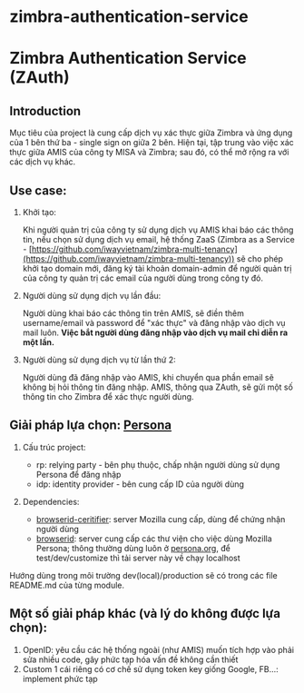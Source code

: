 zimbra-authentication-service
=============================

# Zimbra Authentication Service (ZAuth)

## Introduction

Mục tiêu của project là cung cấp dịch vụ xác thực giữa Zimbra và ứng dụng của 1 bên thứ ba - single sign on giữa 2 bên. Hiện tại, tập trung vào việc xác thực giữa AMIS của công ty MISA và Zimbra; sau đó, có thể mở rộng ra với các dịch vụ khác.

## Use case:
  1. Khởi tạo:

     Khi người quản trị của công ty sử dụng dịch vụ AMIS khai báo các thông tin, nếu chọn sử dụng dịch vụ email, hệ thống ZaaS (Zimbra as a Service - [https://github.com/iwayvietnam/zimbra-multi-tenancy](https://github.com/iwayvietnam/zimbra-multi-tenancy)) sẽ cho phép khởi tạo domain mới, đăng ký tài khoản domain-admin để người quản trị của công ty quản trị các email của người dùng trong công ty đó.

  2. Người dùng sử dụng dịch vụ lần đầu:

     Người dùng khai báo các thông tin trên AMIS, sẽ điền thêm username/email và password để "xác thực" và đăng nhập vào dịch vụ mail luôn.
     **Việc bắt người dùng đăng nhập vào dịch vụ mail chỉ diễn ra một lần.**

  3. Người dùng sử dụng dịch vụ từ lần thứ 2:

     Người dùng đã đăng nhập vào AMIS, khi chuyển qua phần email sẽ không bị hỏi thông tin đăng nhập.
     AMIS, thông qua ZAuth, sẽ gửi một số thông tin cho Zimbra để xác thực người dùng.

## Giải pháp lựa chọn: [Persona](https://developer.mozilla.org/en-US/docs/Mozilla/Persona)
  1. Cấu trúc project:
     * rp: relying party - bên phụ thuộc, chấp nhận người dùng sử dụng Persona để đăng nhập
     * idp: identity provider - bên cung cấp ID của người dùng
  
  2. Dependencies:
     * [browserid-ceritifier](): server Mozilla cung cấp, dùng để chứng nhận người dùng
     * [browserid](): server cung cấp các thư viện cho việc dùng Mozilla Persona; thông thường dùng luôn ở [persona.org](https://login.persona.org), để test/dev/customize thì tải server này về chạy localhost

  Hướng dùng trong môi trường dev(local)/production sẽ có trong các file README.md của từng module.


## Một số giải pháp khác (và lý do không được lựa chọn):
  1. OpenID: yêu cầu các hệ thống ngoài (như AMIS) muốn tích hợp vào phải sửa nhiều code, gây phức tạp hóa vấn đề không cần thiết
  2. Custom 1 cái riêng có cơ chế sử dụng token key giống Google, FB...: implement phức tạp
